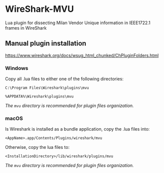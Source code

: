 # WireShark-MVU

Lua plugin for dissecting Milan Vendor Unique information in IEEE1722.1 frames in WireShark

## Manual plugin installation

https://www.wireshark.org/docs/wsug_html_chunked/ChPluginFolders.html

### Windows

Copy all .lua files to either one of the following directories:

```
C:\Program Files\Wireshark\plugins\mvu
```

```
%APPDATA%\Wireshark\plugins\mvu
```

_The `mvu` directory is recommended for plugin files organization._

### macOS

Is Wireshark is installed as a bundle application, copy the .lua files into:

```
<AppName>.app/Contents/Plugins/wireshark/mvu
```

Otherwise, copy the lua files to:

```
<InstallationDirectory>/lib/wireshark/plugins/mvu
```

_The `mvu` directory is recommended for plugin files organization._
